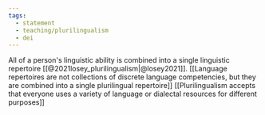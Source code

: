 ```yaml
---
tags: 
  - statement
  - teaching/plurilingualism
  - dei
---
```


All of a person's linguistic ability is combined into a single linguistic repertoire [[@2021losey_plurilingualism|@losey2021]]. [[Language repertoires are not collections of discrete language competencies, but they are combined into a single plurilingual repertoire]] [[Plurilingualism accepts that everyone uses a variety of language or dialectal resources for different purposes]] 